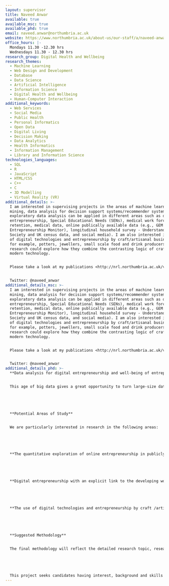 ```yaml
---
layout: supervisor
title: Naveed Anwar
available: true
available_msc: true
available_phd: true
email: naveed.anwar@northumbria.ac.uk
website: https://www.northumbria.ac.uk/about-us/our-staff/a/naveed-anwar/
office_hours: |-
  Mondays 11.30 -12.30 hrs
  Wednesdays 11.30 - 12.30 hrs
research_group: Digital Health and Wellbeing
research_themes:
  - Machine Learning
  - Web Design and Development
  - Database
  - Data Science
  - Artificial Intelligence
  - Information Science
  - Digital Health and Wellbeing
  - Human-Computer Interaction
additional_keywords:
  - Web Services
  - Social Media
  - Public Health
  - Personal Informatics
  - Open Data
  - Digital Living
  - Decision Making
  - Data Analytics
  - Health Informatics
  - Information Management
  - Library and Information Science
technologies_languages:
  - SQL
  - R
  - JavaScript
  - HTML/CSS
  - C++
  - C
  - 3D Modelling
  - Virtual Reality (VR)
additional_details: >-
  I am interested in supervising projects in the areas of machine learning, data
  mining, data analysis for decision support systems/recommender systems. The
  exploratory data analysis can be applied in different areas such as digital
  entrepreneurship, Special Educational Needs (SENs), medical work force
  retention, medical data, online publically available data (e.g., GEM (Global
  Entrepreneurship Monitor), longitudinal household survey - Understanding
  Society and UK census data, and social media). I am also interested in the use
  of digital technologies and entrepreneurship by craft/artisanal businesses,
  for example, potters, jewellers, small scale food and drink producers. The
  research could explore how they combine the contrasting logic of craft and
  modern technology. 


  Please take a look at my publications <http://nrl.northumbria.ac.uk/view/creators/Anwar=3ANaveed=3A=3A.html> for an idea of the kind of work I've done in the past and contact me at Naveed.Anwar@northumbria.ac.uk if you'd like to discuss anything. 


  Twitter: @naveed_anwar
additional_details_msc: >-
  I am interested in supervising projects in the areas of machine learning, data
  mining, data analysis for decision support systems/recommender systems. The
  exploratory data analysis can be applied in different areas such as digital
  entrepreneurship, Special Educational Needs (SENs), medical work force
  retention, medical data, online publically available data (e.g., GEM (Global
  Entrepreneurship Monitor), longitudinal household survey - Understanding
  Society and UK census data, and social media). I am also interested in the use
  of digital technologies and entrepreneurship by craft/artisanal businesses,
  for example, potters, jewellers, small scale food and drink producers. The
  research could explore how they combine the contrasting logic of craft and
  modern technology. 


  Please take a look at my publications <http://nrl.northumbria.ac.uk/view/creators/Anwar=3ANaveed=3A=3A.html> for an idea of the kind of work I've done in the past and contact me at Naveed.Anwar@northumbria.ac.uk if you'd like to discuss anything. 


  Twitter: @naveed_anwar
additional_details_phd: >-
  **Data analysis for digital entrepreneurship and well-being of entrepreneurs**


  This age of big data gives a great opportunity to turn large-size datasets with high-velocity and diverse structures into real advantage in many fields, such as health, economics, education and disaster prevention. This research proposal focuses on in-depth analysis of ‘publicly available large datasets’. Digital entrepreneurship is a broad domain and includes businesses predominantly operating online. The data analysis will be performed to explore one of the following aspects of digital entrepreneurship such as online retailers, portals, community sites and also businesses providing services to enable other businesses to operate online, such as web designers, platform providers and operators. This research will also to explore the well-being of these entrepreneurs.  


   


  **Potential Areas of Study**


  We are particularly interested in research in the following areas:


   


  **The quantitative exploration of online entrepreneurship in publicly available large datasets**, for example GEM (Global Entrepreneurship Monitor), longitudinal household survey - Understanding Society and UK census data. 


   


  **Digital entrepreneurship with an explicit link to the developing world**. This could either focus on digital entrepreneurship in developing countries or migrants from developing countries operating in their destination/host country.


   


  **The use of digital technologies and entrepreneurship by craft /artisanal businesses**, for example, potters, jewellers, small scale food and drink producers. The research could explore how they combine the contrasting logics of craft and modern technology.


   


  **Suggested Methodology**


  The final methodology will reflect the detailed research topic, research question and strengths of the student, but it is envisaged that this research will make use of both quantitative and qualitative approach. The main focus will be on quantitative research approach for processing large dataset such as longitudinal household survey - Understanding Society. The qualitative research approach will also be used based on case studies or in-depth interviews with practising entrepreneurs to support the quantitative work.


   


  This project seeks candidates having interest, background and skills in big data/data science and entrepreneurship.
---
```

